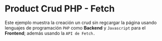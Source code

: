 # Product Crud PHP - Fetch

Este ejemplo muestra la creación un crud sin regcargar la página usando lenguajes de programación ```PHP``` como **Backend** y ```Javascript``` para el **Frontend**; además 
usando la ```API de Fetch.``` 
